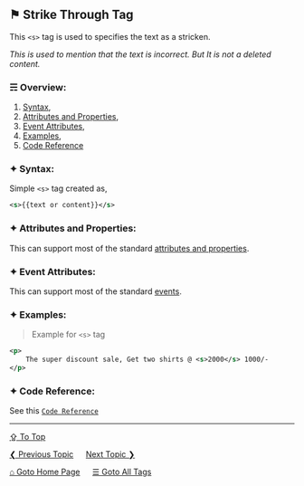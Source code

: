 ## &#9873; Strike Through Tag
This `<s>` tag is used to specifies the text as a stricken.

*This is used to mention that the text is incorrect. But It is not a deleted content.*

### &#9780; Overview:
1. [Syntax](#-syntax),
2. [Attributes and Properties](#-attributes-and-properties),
3. [Event Attributes](#-event-attributes),
4. [Examples](#-examples),
5. [Code Reference](#-code-reference)

### &#10022; Syntax:

Simple `<s>` tag created as, 
```xml
<s>{{text or content}}</s>
```

### &#10022; Attributes and Properties:
This can support most of the standard [attributes and properties](../docs/attributes-and-properties.md).

### &#10022; Event Attributes:
This can support most of the standard [events](../docs/events.md).

### &#10022; Examples:
> Example for `<s>` tag
```xml
<p>
	The super discount sale, Get two shirts @ <s>2000</s> 1000/-
</p>
```

### &#10022; Code Reference:

See this [`Code Reference`](../code/s-tag.html)

---
[&#8682; To Top](#-strike-through-tag)

[&#10094; Previous Topic](./ruby-tag.md) &emsp; [Next Topic &#10095;](./samp-tag.md)

[&#8962; Goto Home Page](../README.md) &emsp; [&#9776; Goto All Tags](../all-tags.md)
